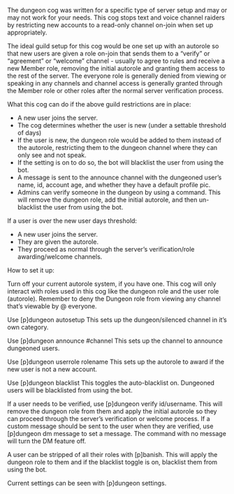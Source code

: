 
The dungeon cog was written for a specific type of server setup and may or may not work for your needs. This cog stops text and voice channel raiders by restricting new accounts to a read-only channel on-join when set up appropriately.

The ideal guild setup for this cog would be one set up with an autorole so that new users are given a role on-join that sends them to a “verify” or “agreement” or “welcome” channel - usually to agree to rules and receive a new Member role, removing the initial autorole and granting them access to the rest of the server. The everyone role is generally denied from viewing or speaking in any channels and channel access is generally granted through the Member role or other roles after the normal server verification process.


What this cog can do if the above guild restrictions are in place:

- A new user joins the server.
- The cog determines whether the user is new (under a settable threshold of days)
- If the user is new, the dungeon role would be added to them instead of the autorole, restricting them to the dungeon channel where they can only see and not speak. 
- If the setting is on to do so, the bot will blacklist the user from using the bot.
- A message is sent to the announce channel with the dungeoned user’s name, id, account age, and whether they have a default profile pic.
- Admins can verify someone in the dungeon by using a command. This will remove the dungeon role, add the initial autorole, and then un-blacklist the user from using the bot.

If a user is over the new user days threshold:

- A new user joins the server.
- They are given the autorole.
- They proceed as normal through the server’s verification/role awarding/welcome channels.

How to set it up:

Turn off your current autorole system, if you have one. This cog will only interact with roles used in this cog like the dungeon role and the user role (autorole).
Remember to deny the Dungeon role from viewing any channel that’s viewable by @ everyone.

Use [p]dungeon autosetup
    This sets up the dungeon/silenced channel in it’s own category.

Use [p]dungeon announce #channel
    This sets up the channel to announce dungeoned users.

Use [p]dungeon userrole rolename
    This sets up the autorole to award if the new user is not a new account.

Use [p]dungeon blacklist
    This toggles the auto-blacklist on. Dungeoned users will be blacklisted from using the bot.

If a user needs to be verified, use [p]dungeon verify id/username. This will remove the dungeon role from them and apply the initial autorole so they can proceed through the server’s verification or welcome process. If a custom message should be sent to the user when they are verified, use [p]dungeon dm message to set a message. The command with no message will turn the DM feature off.

A user can be stripped of all their roles with [p]banish. This will apply the dungeon role to them and if the blacklist toggle is on, blacklist them from using the bot.

Current settings can be seen with [p]dungeon settings.
